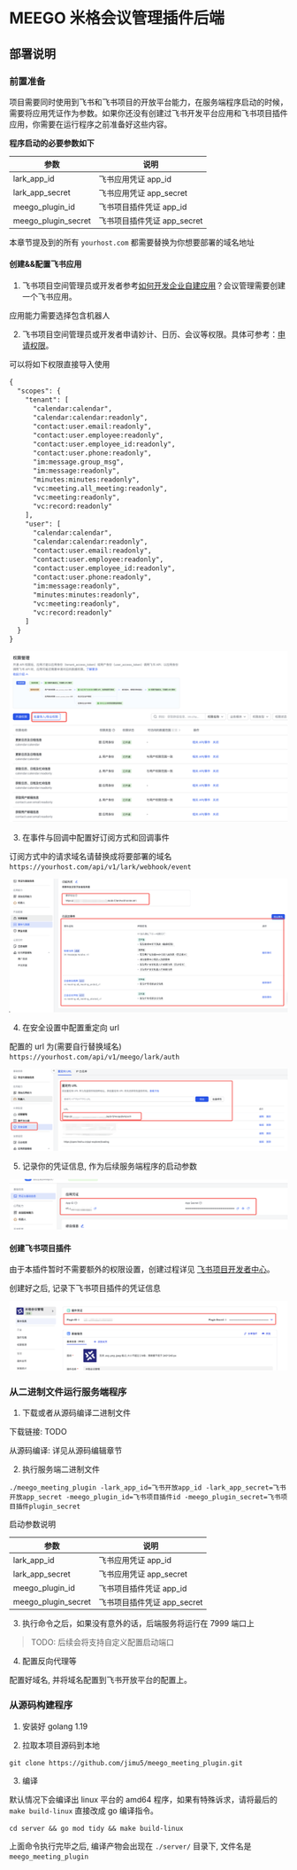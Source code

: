 # MEEGO 米格会议管理插件后端

## 部署说明

### 前置准备

项目需要同时使用到飞书和飞书项目的开放平台能力，在服务端程序启动的时候，需要将应用凭证作为参数。如果你还没有创建过飞书开发平台应用和飞书项目插件应用，你需要在运行程序之前准备好这些内容。

**程序启动的必要参数如下**

| 参数 | 说明|
| --- | --- |
| lark_app_id | 飞书应用凭证 app_id |
| lark_app_secret | 飞书应用凭证 app_secret |
| meego_plugin_id | 飞书项目插件凭证 app_id |
| meego_plugin_secret | 飞书项目插件凭证 app_secret |

本章节提及到的所有 `yourhost.com` 都需要替换为你想要部署的域名地址


#### 创建&&配置飞书应用

1. 飞书项目空间管理员或开发者参考[如何开发企业自建应用](https://www.feishu.cn/hc/zh-CN/articles/360049067916)？会议管理需要创建一个飞书应用。

应用能力需要选择包含机器人

2. 飞书项目空间管理员或开发者申请妙计、日历、会议等权限。具体可参考：[申请权限](https://open.feishu.cn/document/ukTMukTMukTM/uMTNz4yM1MjLzUzM)。

可以将如下权限直接导入使用

```
{
  "scopes": {
    "tenant": [
      "calendar:calendar",
      "calendar:calendar:readonly",
      "contact:user.email:readonly",
      "contact:user.employee:readonly",
      "contact:user.employee_id:readonly",
      "contact:user.phone:readonly",
      "im:message.group_msg",
      "im:message:readonly",
      "minutes:minutes:readonly",
      "vc:meeting.all_meeting:readonly",
      "vc:meeting:readonly",
      "vc:record:readonly"
    ],
    "user": [
      "calendar:calendar",
      "calendar:calendar:readonly",
      "contact:user.email:readonly",
      "contact:user.employee:readonly",
      "contact:user.employee_id:readonly",
      "contact:user.phone:readonly",
      "im:message:readonly",
      "minutes:minutes:readonly",
      "vc:meeting:readonly",
      "vc:record:readonly"
    ]
  }
}
```
![alt text](https://raw.githubusercontent.com/jimu5/meego_meeting_plugin/main/docs/img/server/1.png)

3. 在事件与回调中配置好订阅方式和回调事件

订阅方式中的请求域名请替换成将要部署的域名 `https://yourhost.com/api/v1/lark/webhook/event`


![alt text](https://raw.githubusercontent.com/jimu5/meego_meeting_plugin/main/docs/img/server/2.png)

4. 在安全设置中配置重定向 url

配置的 url 为(需要自行替换域名) `https://yourhost.com/api/v1/meego/lark/auth`

![alt text](https://raw.githubusercontent.com/jimu5/meego_meeting_plugin/main/docs/img/server/3.png)

5. 记录你的凭证信息, 作为后续服务端程序的启动参数

![alt text](https://raw.githubusercontent.com/jimu5/meego_meeting_plugin/main/docs/img/server/4.png)

#### 创建飞书项目插件

由于本插件暂时不需要额外的权限设置，创建过程详见 [飞书项目开发者中心](https://project.feishu.cn/b/helpcenter/1p8d7djs/359lzbgu)。

创建好之后, 记录下飞书项目插件的凭证信息

![alt text](https://raw.githubusercontent.com/jimu5/meego_meeting_plugin/main/docs/img/server/5.png)

### 从二进制文件运行服务端程序

1. 下载或者从源码编译二进制文件

下载链接: TODO

从源码编译: 详见从源码编辑章节

2. 执行服务端二进制文件

```
./meego_meeting_plugin -lark_app_id=飞书开放app_id -lark_app_secret=飞书开放app_secret -meego_plugin_id=飞书项目插件id -meego_plugin_secret=飞书项目插件plugin_secret
```

启动参数说明

| 参数 | 说明|
| --- | --- |
| lark_app_id | 飞书应用凭证 app_id |
| lark_app_secret | 飞书应用凭证 app_secret |
| meego_plugin_id | 飞书项目插件凭证 app_id |
| meego_plugin_secret | 飞书项目插件凭证 app_secret |

3. 执行命令之后，如果没有意外的话，后端服务将运行在 7999 端口上

> TODO: 后续会将支持自定义配置启动端口

4. 配置反向代理等

配置好域名, 并将域名配置到飞书开放平台的配置上。

### 从源码构建程序

1. 安装好 golang 1.19

2. 拉取本项目源码到本地

```
git clone https://github.com/jimu5/meego_meeting_plugin.git
```

3. 编译

默认情况下会编译出 linux 平台的 amd64 程序，如果有特殊诉求，请将最后的 `make build-linux` 直接改成 go 编译指令。

```
cd server && go mod tidy && make build-linux
```

上面命令执行完毕之后, 编译产物会出现在 `./server/` 目录下, 文件名是`meego_meeting_plugin`


